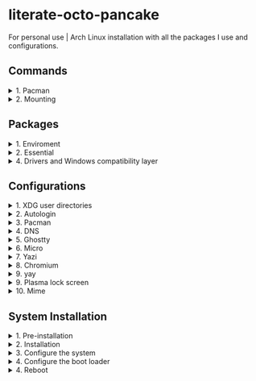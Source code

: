 # literate-octo-pancake
For personal use | Arch Linux installation with all the packages I use and configurations.

## Commands
  <details>
    <summary>1. Pacman</summary>

> Pacman
```
-Syu (update everything)
-Qdt (list all packages no longer required as dependencies "orphans")
-Rs package_name (remove a package and its dependencies which are not required by any other installed package)
-Rsc package_name (remove a package, its dependencies and all the packages that depend on the target package)
```
</details>

<details>
  <summary>2. Mounting</summary>
  
> Mount SD card
```
doas mkdir /run/media/kuriboh/sd-card
doas mount /dev/sd1 /run/media/kuriboh/sd-card
```
</details>





## Packages
  <details>
    <summary>1. Enviroment</summary>

> Hyprland
```
hyprland xdg-desktop-portal-hyprland hyprpolkitagent hyprcursor hyprlock hypridle hyprpaper pipewire pipewire-alsa wireplumber qt5-wayland qt6-wayland uwsm waybar brightnessctl playerctl mako walker (aur) udiskie network-manager-applet wl-clipboard grim slurp kitty
```
</details>

<details>
  <summary>2. Essential</summary>
  
> System utilities
```
git wget kitty yazi trashcli noto-fonts noto-fonts-cjk noto-fonts-emoji noto-fonts-extra unrar btop fastfetch mpv fuse2 (for appimage)
```
> Programs
```
keepassxc chromium krita qbittorrent obs-studio lutris dolphin-emu
```
> AUR
```
walker qview ares-emu cemu-git duckstation-git pcsx2
```
</details>

<details>
  <summary>4. Drivers and Windows compatibility layer</summary>
  
> Wine
```
wine wine-mono winetricks lib32-gnutls
```
> Drivers
```
mesa lib32-mesa mesa-utils vulkan-radeon lib32-vulkan-radeon gamescope
```
> Vulkan utilities
```
vulkan-icd-loader lib32-vulkan-icd-loader vulkan-tools
```
</details>
</details>





## Configurations
  <details>
    <summary>1. XDG user directories</summary>

> Create HOME folders
```
doas pacman -S xdg-user-dirs

xdg-user-dirs-update
```
</details>

<details>
  <summary>2. Autologin</summary>
  
> Log into bash automatically
```
doas mkdir -p /etc/systemd/system/getty@tty1.service.d
doas micro /etc/systemd/system/getty@tty1.service.d/autologin.conf

[Service]
ExecStart=
ExecStart=-/sbin/agetty -o '-p -f -- \\u' --noclear --autologin kuriboh %I $TERM
```
> Start Plasma session
```
micro ~/.bash_profile

if [ -z "${WAYLAND_DISPLAY}" ] && [ "$(tty)" = "/dev/tty1" ]; then
    exec /usr/lib/plasma-dbus-run-session-if-needed /usr/bin/startplasma-wayland
fi
```
>Start Hyprland session
```
micro ~/.bash_profile

if uwsm check may-start; then
    exec uwsm start hyprland.desktop
fi
```
</details>

<details>
  <summary>3. Pacman</summary>

> Nostalgic downloading emoji + MULTILIB support
```
doas micro /etc/pacman.conf

Color
ILoveCandy
[multilib]
Include = /etc/pacman.d/mirrorlist
```
</details>

<details>
  <summary>4. DNS</summary>

> Cloudflare
```
IPV4: 1.1.1.1, 1.0.0.1
IPV6: 2606:4700:4700::1111, 2606:4700:4700::1001
```
</details>

<details>
  <summary>5. Ghostty</summary>

> Terminal emulator
```
theme = Twilight
background-opacity = 0.8
confirm-close-surace = false
#gtk-adwaita = false
#window-decoration = true
```
</details>

<details>
  <summary>6. Micro</summary>

> Text editor
```
set colorscheme twilight
```
</details>

<details>
  <summary>7. Yazi</summary>

> File manager
```
# yazi.toml
[manager]
show_hidden = true

[opener]
play = [
	{ run = 'mpv "$@"', orphan = true, for = "unix" },
]
edit = [
	{ run = 'micro "$@"', block = true, for = "unix" },
]
open = [
	{ run = 'xdg-open "$@"', desc = "Open" },
]

[open]
prepend_rules = [
	{ name = "*.json", use = "edit" },
	{ name = "*.sh", use = "edit" },
	{ name = "*.toml", use = "edit" },
	{ name = "*.y*ml", use = "edit" },
	{ name = "*config", use = "edit" },
	{ name = "*.cfg", use = "edit" },
	{ name = "*env", use = "edit" },
	{ name = "*.d", use = "edit" },
	{ name = "*.md", use = "edit" },
	{ name = "*.txt", use = "edit" },
	{ name = ".zsh*", use = "edit" },
	{ name = "*.ini", use = "edit" },
	{ name = "*.lua", use = "edit" },
	{ name = "*.xml", use = "edit" },
	{ name = "*.log", use = "edit" },
# open with normal / gnome / kde
	{ name = "*.ods", use = "open" },
	{ name = "*.pdf", use = "open" },
# open with multimedia player
	{ name = "*.mp3", use = "open" },

]
append_rules = [
	{ name = "*", use = "edit" },
]
```
</details>

<details>
  <summary>8. Chromium</summary>

> Extensions
```
Tab Grouper
UBlock Origin Lite - Canvas Blocker
Unhook - Return YouTube dislike
KeePassXC-Browser
Dark Reader
```
</details>

<details>
  <summary>9. yay</summary>

> AUR helper
```
git clone https://aur.archlinux.org/yay.git
cd yay
makepkg -si
```
> First use
```
yay -Y --gendb
yay -Syu --devel
yay -Y --devel --save
```
</details>

<details>
  <summary>9. Plasma lock screen</summary>

> Locks the screen immediately after login
```
micro ~/.config/kscreenlockerrc

[Daemon]
LockOnStart=true
```
</details>
<details>
  <summary>10. Mime</summary>

> .config/mimeapps.list
```
[Added Associations]
application/json=micro.desktop;/home/kuriboh/.local/share/applications/Micro.desktop;
application/pdf=chromium.desktop;com.interversehq.qView.desktop;pqiv.desktop;
application/x-docbook+xml=micro.desktop;/home/kuriboh/.local/share/applications/Micro.desktop;chromium.desktop;
application/x-matroska=mpv.desktop;
application/x-yaml=micro.desktop;/home/kuriboh/.local/share/applications/Micro.desktop;
image/avif=com.interversehq.qView.desktop;pqiv-2.desktop;imv.desktop;feh.desktop;qimgv.desktop;mpv.desktop;
image/bmp=com.interversehq.qView.desktop;pqiv-2.desktop;imv.desktop;feh.desktop;qimgv.desktop;mpv.desktop;
image/gif=com.interversehq.qView.desktop;qimgv.desktop;imv.desktop;nsxiv.desktop;pqiv.desktop;feh.desktop;imv-dir.desktop;org.kde.gwenview.desktop;chromium.desktop;krita_gif.desktop;
image/heif=com.interversehq.qView.desktop;pqiv-2.desktop;imv.desktop;feh.desktop;qimgv.desktop;mpv.desktop;
image/jpeg=com.interversehq.qView.desktop;pqiv-2.desktop;imv.desktop;feh.desktop;qimgv.desktop;mpv.desktop;
image/png=com.interversehq.qView.desktop;pqiv-2.desktop;imv.desktop;feh.desktop;qimgv.desktop;mpv.desktop;
image/webp=com.interversehq.qView.desktop;pqiv-2.desktop;imv.desktop;feh.desktop;qimgv.desktop;mpv.desktop;
image/x-icns=com.interversehq.qView.desktop;pqiv-2.desktop;imv.desktop;feh.desktop;qimgv.desktop;mpv.desktop;
inode/directory=yazi.desktop;spf.desktop;
text/markdown=micro.desktop;/home/kuriboh/.local/share/applications/Micro.desktop;
text/plain=micro.desktop;/home/kuriboh/.local/share/applications/Micro.desktop;Micro.desktop;
text/x-cmake=micro.desktop;/home/kuriboh/.local/share/applications/Micro.desktop;
video/3gp=mpv.desktop;
video/3gpp=mpv.desktop;
video/3gpp2=mpv.desktop;
video/avi=mpv.desktop;
video/divx=mpv.desktop;
video/dv=mpv.desktop;
video/fli=mpv.desktop;
video/flv=mpv.desktop;
video/mp2t=mpv.desktop;
video/mp4=mpv.desktop;
video/mp4v-es=mpv.desktop;
video/mpeg=mpv.desktop;
video/msvideo=mpv.desktop;
video/ogg=mpv.desktop;
video/quicktime=mpv.desktop;
video/vnd.divx=mpv.desktop;
video/vnd.mpegurl=mpv.desktop;
video/vnd.rn-realvideo=mpv.desktop;
video/webm=mpv.desktop;
video/x-avi=mpv.desktop;
video/x-flv=mpv.desktop;
video/x-m4v=mpv.desktop;
video/x-matroska=mpv.desktop;
video/x-mpeg2=mpv.desktop;
video/x-ms-asf=mpv.desktop;
video/x-ms-wmv=mpv.desktop;
video/x-ms-wmx=mpv.desktop;
video/x-msvideo=mpv.desktop;
video/x-ogm=mpv.desktop;
video/x-ogm+ogg=mpv.desktop;
video/x-theora=mpv.desktop;
video/x-theora+ogg=mpv.desktop;

[Default Applications]
application/json=micro.desktop;
application/pdf=chromium.desktop;
application/x-docbook+xml=micro.desktop;
application/x-matroska=mpv.desktop;
application/x-yaml=micro.desktop;
image/avif=com.interversehq.qView.desktop;
image/bmp=com.interversehq.qView.desktop;
image/gif=com.interversehq.qView.desktop;
image/heif=com.interversehq.qView.desktop;
image/jpeg=com.interversehq.qView.desktop;
image/png=com.interversehq.qView.desktop;
image/webp=com.interversehq.qView.desktop;
image/x-icns=com.interversehq.qView.desktop;
inode/directory=yazi.desktop;
text/markdown=micro.desktop;
text/plain=micro.desktop;
text/x-cmake=micro.desktop;
video/3gp=mpv.desktop;
video/3gpp=mpv.desktop;
video/3gpp2=mpv.desktop;
video/avi=mpv.desktop;
video/divx=mpv.desktop;
video/dv=mpv.desktop;
video/fli=mpv.desktop;
video/flv=mpv.desktop;
video/mp2t=mpv.desktop;
video/mp4=mpv.desktop;
video/mp4v-es=mpv.desktop;
video/mpeg=mpv.desktop;
video/msvideo=mpv.desktop;
video/ogg=mpv.desktop;
video/quicktime=mpv.desktop;
video/vnd.divx=mpv.desktop;
video/vnd.mpegurl=mpv.desktop;
video/vnd.rn-realvideo=mpv.desktop;
video/webm=mpv.desktop;
video/x-avi=mpv.desktop;
video/x-flv=mpv.desktop;
video/x-m4v=mpv.desktop;
video/x-matroska=mpv.desktop;
video/x-mpeg2=mpv.desktop;
video/x-ms-asf=mpv.desktop;
video/x-ms-wmv=mpv.desktop;
video/x-ms-wmx=mpv.desktop;
video/x-msvideo=mpv.desktop;
video/x-ogm=mpv.desktop;
video/x-ogm+ogg=mpv.desktop;
video/x-theora=mpv.desktop;
video/x-theora+ogg=mpv.desktop;
```
</details>
</details>





## System Installation
  <details>
    <summary>1. Pre-installation</summary>

### Set the console keyboard layout
```
loadkeys br-abnt2
```
### Verify the boot mode
```
cat /sys/firmware/efi/fw_platform_size
```
### Verify the internet connection
```
ping archlinux.org
```
### Update the system clock
```
timedatectl set-timezone America/Sao_Paulo
```
### Format the partitions
```
cfdisk -z /dev/nvme0n1
mkfs.xfs /dev/nvme0n1p4
mkswap /dev/nvme0n1p3
mkfs.fat -F 32 /dev/nvme0n1p2
mkfs.fat -F 32 /dev/nvme0n1p1
```
### Mount the file systems
```
mount /dev/nvme0n1p4 /mnt
mount --mkdir /dev/nvme0n1p1 /mnt/efi
mount --mkdir /dev/nvme0n1p2 /mnt/boot
swapon /dev/nvme0n1p3
```
</details>


<details>
  <summary>2. Installation</summary>
  
### Install essential packages
```
pacstrap -K /mnt base linux-zen linux-zen-headers linux-firmware sof-firmware amd-ucode micro base-devel networkmanager xfsprogs
```
</details>


<details>
  <summary>3. Configure the system</summary>
  
### Fstab
> Generate an fstab file (use -U or -L to define by UUID or labels, respectively):
```
genfstab -U /mnt >> /mnt/etc/fstab
```
> Check the resulting /mnt/etc/fstab file, and edit it in case of errors.
### Chroot
> Change root into the new system:
```
arch-chroot /mnt
```
### Time
> Set the time zone:
```
ln -sf /usr/share/zoneinfo/America/Sao_Paulo /etc/localtime
```
> Run hwclock to generate /etc/adjtime:
```
hwclock --systohc
```
> This command assumes the hardware clock is set to UTC.
### Localization
> Edit /etc/locale.gen and uncomment en_GB.UTF-8 pt_BR.UTF-8 ja-JP.UTF-8:
```
micro /etc/locale.gen
locale-gen
```
> Create the locale.conf file, and set the LANG variable accordingly:
```
micro /etc/locale.conf
LANG=en_GB.UTF-8
LANGUAGE=en_GB:en:C:pt_BR
```
> If you set the console keyboard layout, make the changes persistent in vconsole.conf:
```
micro /etc/vconsole.conf
KEYMAP=br-abnt2
```
### Network configuration
> Create the hostname file:
```
micro /etc/hostname = yourhostname (ex thinkpad-e14)
```
> Enable system services
```
systemctl enable NetworkManager
```
### Root password
> Set the root password:
```
passwd
```
>Create your user (-m=home -G=groups -s=shell)
```
useradd -m -G wheel -s /bin/bash kuriboh
```
> Set the new user password:
```
passwd kuriboh
```
### Enable OpenDoas
> To allow members of group wheel to run commands as other users, create a configuration file with the following content:
```
micro /etc/doas.conf
```
```
permit setenv {PATH=/usr/local/bin:/usr/local/sbin:/usr/bin:/usr/sbin} :wheel
```
> Allow members of the wheel group to run graphical applications and to access the user's locale using the setenv option:
```
permit setenv { XAUTHORITY LANG LC_ALL } :wheel
```
### The owner and group for /etc/doas.conf should both be 0, file permissions should be set to 0400:
```
chown -c root:root /etc/doas.conf
chmod -c 0400 /etc/doas.conf
```
> For a smooth transition from sudo to doas and to stay downward compatible, you could symlink doas to where sudo would normally be:
```
ln -s $(which doas) /usr/bin/sudo
```
### Test escalated permissions
```
su kuriboh
doas pacman -Syu
exit
```
</details>


<details>
  <summary>4. Configure the boot loader </summary>
  
### systemd-boot installation using XBOOTLDR
> Mount the ESP to /mnt/efi and the XBOOTLDR partition to /mnt/boot.
```
bootctl --esp-path=/efi --boot-path=/boot install
```
> Loader configuration
```
micro efi/loader/loader.conf
```
```
default  arch.conf
timeout  0
console-mode max
editor   no
```
> Adding default loader
```
micro boot/loader/entries/arch.conf
```
```
title   Arch Linux (Zen Kernel)
linux   /vmlinuz-linux-zen
initrd  /amd-ucode.img
initrd  /initramfs-linux-zen.img
options root=/dev/nvme0n1p4 rw
```
> Adding fallback loader
```
micro boot/loader/entries/arch-fallback.conf
```
```
title   Arch Linux (Zen Kernel - Fallback)
linux   /vmlinuz-linux-zen
initrd  /amd-ucode.img
initrd  /initramfs-linux-zen-fallback.img
options root=/dev/nvme0n1p4 rw
```
</details>


<details>
  <summary>4. Reboot </summary>
  
> Exit the chroot environment by typing exit or pressing Ctrl+d.
```
exit
```
> Optionally manually unmount all the partitions with umount -R /mnt: this allows noticing any "busy" partitions, and finding the cause with fuser.
```
umount -R /mnt
```
> Finally, restart the machine by typing reboot: any partitions still mounted will be automatically unmounted by systemd. Remember to remove the installation medium and then login into the new system with the root account.
```
reboot
```
:)
</details>
</details>
